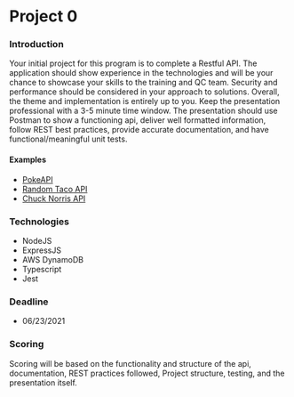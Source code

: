 
# Project 0
### Introduction
Your initial project for this program is to complete a Restful API. The application should show experience in 
the technologies and will be your chance to showcase your skills to the training and QC team. Security and 
performance should be considered in your approach to solutions. Overall, the theme and implementation is 
entirely up to you. Keep the presentation professional with a 3-5 minute time window. The presentation should
use Postman to show a functioning api, deliver well formatted information, follow REST best practices, provide accurate
documentation, and have functional/meaningful unit tests.

#### Examples
 - [PokeAPI](https://pokeapi.co/)
 - [Random Taco API](https://github.com/evz/tacofancy-api)
 - [Chuck Norris API](https://api.chucknorris.io/)

### Technologies
 - NodeJS
 - ExpressJS
 - AWS DynamoDB
 - Typescript
 - Jest
 
### Deadline
 - 06/23/2021

### Scoring
Scoring will be based on the functionality and structure of the api, documentation, REST practices followed, Project structure, testing, and the presentation itself.
